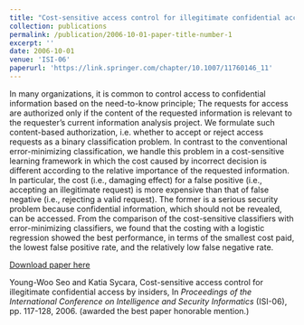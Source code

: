 ```yaml
---
title: "Cost-sensitive access control for illegitimate confidential access by insiders"
collection: publications
permalink: /publication/2006-10-01-paper-title-number-1
excerpt: ''
date: 2006-10-01
venue: 'ISI-06'
paperurl: 'https://link.springer.com/chapter/10.1007/11760146_11'
---
```

In many organizations, it is common to control access to confidential information based on the need-to-know principle; The requests for access are authorized only if the content of the requested information is relevant to the requester’s current information analysis project. We formulate such content-based authorization, i.e. whether to accept or reject access requests as a binary classification problem. In contrast to the conventional error-minimizing classification, we handle this problem in a cost-sensitive learning framework in which the cost caused by incorrect decision is different according to the relative importance of the requested information. In particular, the cost (i.e., damaging effect) for a false positive (i.e., accepting an illegitimate request) is more expensive than that of false negative (i.e., rejecting a valid request). The former is a serious security problem because confidential information, which should not be revealed, can be accessed. From the comparison of the cost-sensitive classifiers with error-minimizing classifiers, we found that the costing with a logistic regression showed the best performance, in terms of the smallest cost paid, the lowest false positive rate, and the relatively low false negative rate.

[Download paper here](https://link.springer.com/chapter/10.1007/11760146_11)

Young-Woo Seo and Katia Sycara, Cost-sensitive access control for illegitimate confidential access by insiders, In <i>Proceedings of the International Conference on Intelligence and Security Informatics</i> (ISI-06), pp. 117-128, 2006. (awarded the best paper honorable mention.)